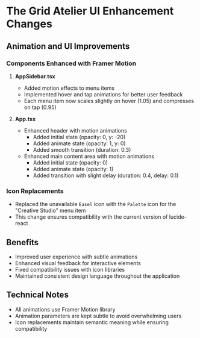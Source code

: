 # The Grid Atelier UI Enhancement Changes

## Animation and UI Improvements

### Components Enhanced with Framer Motion

1. **AppSidebar.tsx**
   - Added motion effects to menu items
   - Implemented hover and tap animations for better user feedback
   - Each menu item now scales slightly on hover (1.05) and compresses on tap (0.95)

2. **App.tsx**
   - Enhanced header with motion animations
     - Added initial state (opacity: 0, y: -20)
     - Added animate state (opacity: 1, y: 0)
     - Added smooth transition (duration: 0.3)
   - Enhanced main content area with motion animations
     - Added initial state (opacity: 0)
     - Added animate state (opacity: 1)
     - Added transition with slight delay (duration: 0.4, delay: 0.1)

### Icon Replacements

- Replaced the unavailable `Easel` icon with the `Palette` icon for the "Creative Studio" menu item
- This change ensures compatibility with the current version of lucide-react

## Benefits

- Improved user experience with subtle animations
- Enhanced visual feedback for interactive elements
- Fixed compatibility issues with icon libraries
- Maintained consistent design language throughout the application

## Technical Notes

- All animations use Framer Motion library
- Animation parameters are kept subtle to avoid overwhelming users
- Icon replacements maintain semantic meaning while ensuring compatibility